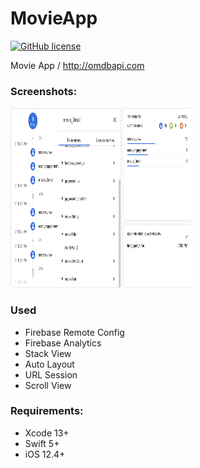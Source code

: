 # MovieApp

[![GitHub license](https://img.shields.io/github/license/mashape/apistatus.svg)](https://github.com/aarifsumra/eigami/blob/develop/LICENSE)
 
Movie App / http://omdbapi.com

### Screenshots:
<img src="./images/firebaseEvent.png" width="288" height="288"><br>

### Used 
- Firebase Remote Config
- Firebase Analytics
- Stack View
- Auto Layout
- URL Session
- Scroll View

### Requirements:
- Xcode 13+
- Swift 5+
- iOS 12.4+
